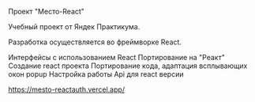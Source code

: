 Проект "Место-React"

Учебный проект от Яндек Практикума.

Разработка осуществляется во фреймворке React.

Интерфейсы с использованием React
Портирование на "Реакт"
Создание react проекта
Портирование кода, адаптация всплывающих окон popup
Настройка работы Api для react версии

https://mesto-reactauth.vercel.app/

